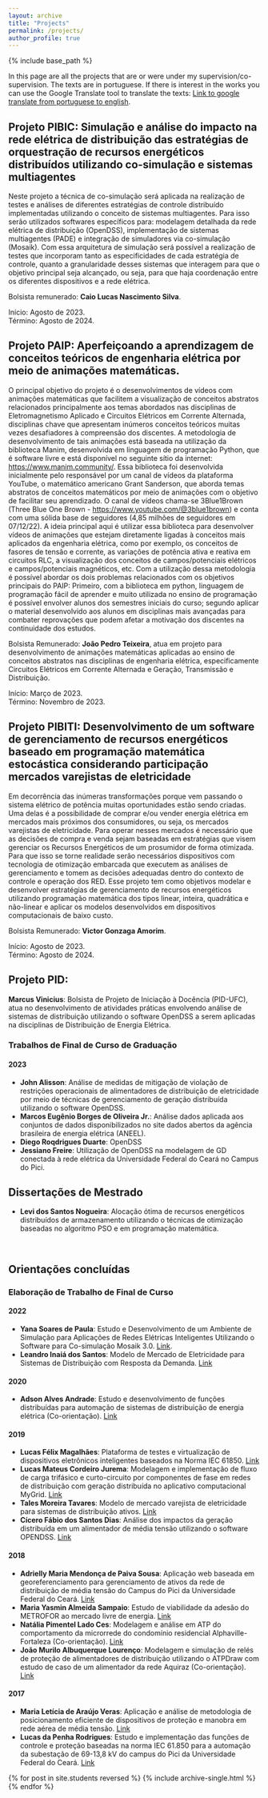 ```yaml
---
layout: archive
title: "Projects"
permalink: /projects/
author_profile: true
---
```


{% include base_path %}

In this page are all the projects that are or were under my supervision/co-supervision. The texts are in portuguese. If there is interest in the works you can use the Google Translate tool to translate the texts: [Link to google translate from portuguese to english](https://translate.google.com.br/?hl=pt-BR).

## Projeto PIBIC: Simulação e análise do impacto na rede elétrica de distribuição das estratégias de orquestração de recursos energéticos distribuídos utilizando co-simulação e sistemas multiagentes

Neste projeto a técnica de co-simulação será aplicada na realização de testes e análises de diferentes estratégias de controle distribuído implementadas utilizando o conceito de sistemas multiagentes. Para isso serão utilizados softwares específicos para: modelagem detalhada da rede elétrica de distribuição (OpenDSS), implementação de sistemas multiagentes (PADE) e integração de simuladores via co-simulação (Mosaik). Com essa arquitetura de simulação será possível a realização de testes que incorporam tanto as especificidades de cada estratégia de controle, quanto a granularidade desses sistemas que interagem para que o objetivo principal seja alcançado, ou seja, para que haja coordenação entre os diferentes dispositivos e a rede elétrica.

Bolsista remunerado: **Caio Lucas Nascimento Silva**.

Início: Agosto de 2023.<br>
Término: Agosto de 2024.

## Projeto PAIP: Aperfeiçoando a aprendizagem de conceitos teóricos de engenharia elétrica por meio de animações matemáticas.

O principal objetivo do projeto é o desenvolvimentos de vídeos com animações matemáticas que facilitem a visualização de conceitos abstratos relacionados principalmente aos temas abordados nas disciplinas de Eletromagnetismo Aplicado e Circuitos Elétricos em Corrente Alternada, disciplinas chave que apresentam inúmeros conceitos teóricos muitas vezes desafiadores à compreensão dos discentes. A metodologia de desenvolvimento de tais animações está baseada na utilização da biblioteca Manim, desenvolvida em linguagem de programação Python, que é software livre e está disponível no seguinte sítio da internet: https://www.manim.community/. Essa biblioteca foi desenvolvida inicialmente pelo responsável por um canal de vídeos da plataforma YouTube, o matemático americano Grant Sanderson, que aborda temas abstratos de conceitos matemáticos por meio de animações com o objetivo de facilitar seu aprendizado. O canal de vídeos chama-se 3Blue1Brown (Three Blue One Brown - https://www.youtube.com/@3blue1brown) e conta com uma sólida base de seguidores (4,85 milhões de seguidores em 07/12/22). A ideia principal aqui é utilizar essa biblioteca para desenvolver vídeos de animações que estejam diretamente ligadas à conceitos mais aplicados da engenharia elétrica, como por exemplo, os conceitos de fasores de tensão e corrente, as variações de potência ativa e reativa em circuitos RLC, a visualização dos conceitos de campos/potenciais elétricos e campos/potenciais magnéticos, etc. Com a utilização dessa metodologia é possível abordar os dois problemas relacionados com os objetivos principais do PAIP: Primeiro, com a biblioteca em python, linguagem de programação fácil de aprender e muito utilizada no ensino de programação é possível envolver alunos dos semestres iniciais do curso; segundo aplicar o material desenvolvido aos alunos em disciplinas mais avançadas para combater reprovações que podem afetar a motivação dos discentes na continuidade dos estudos.

Bolsista Remunerado: **João Pedro Teixeira**, atua em projeto para desenvolvimento de animações matemáticas aplicadas ao ensino de conceitos abstratos nas disciplinas de engenharia elétrica, especificamente Circuitos Elétricos em Corrente Alternada e Geração, Transmissão e Distribuição.

Início: Março de 2023.<br>
Término: Novembro de 2023.

## Projeto PIBITI: Desenvolvimento de um software de gerenciamento de recursos energéticos baseado em programação matemática estocástica considerando participação mercados varejistas de eletricidade

Em decorrência das inúmeras transformações porque vem passando o sistema elétrico de potência muitas oportunidades estão sendo criadas. Uma delas é a possibilidade de comprar e/ou vender energia elétrica em mercados mais próximos dos consumidores, ou seja, os mercados varejistas de eletricidade. Para operar nesses mercados é necessário que as decisões de compra e venda sejam baseadas em estratégias que visem gerenciar os Recursos Energéticos de um prosumidor de forma otimizada. Para que isso se torne realidade serão necessários dispositivos com tecnologia de otimização embarcada que executem as análises de gerenciamento e tomem as decisões adequadas dentro do contexto de controle e operação dos RED. Esse projeto tem como objetivos modelar e desenvolver estratégias de gerenciamento de recursos energéticos utilizando programação matemática dos tipos linear, inteira, quadrática e não-linear e aplicar os modelos desenvolvidos em dispositivos computacionais de baixo custo.

Bolsista Remunerado: **Victor Gonzaga Amorim**.

Início: Agosto de 2023.<br>
Término: Agosto de 2024.

## Projeto PID: 

**Marcus Vinicius**: Bolsista de Projeto de Iniciação à Docência (PID-UFC), atua no desenvolvimento de atividades práticas envolvendo análise de sistemas de distribuição utilizando o software OpenDSS a serem aplicadas na disciplinas de Distribuição de Energia Elétrica.

### Trabalhos de Final de Curso de Graduação

#### 2023
- **John Alisson**: Análise de medidas de mitigação de violação de restrições operacionais de alimentadores de distribuição de eletricidade por meio de técnicas de gerenciamento de geração distribuída utilizando o software OpenDSS.
- **Marcos Eugênio Borges de Oliveira Jr.**: Análise dados aplicada aos conjuntos de dados disponibilizados no site dados abertos da agência brasileira de energia elétrica (ANEEL).
- **Diego Roqdrigues Duarte**: OpenDSS 
- **Jessiano Freire**: Utilização de OpenDSS na modelagem de GD conectada à rede elétrica da Universidade Federal do Ceará no Campus do Pici.

## Dissertações de Mestrado

- **Levi dos Santos Nogueira**: Alocação ótima de recursos energéticos distribuídos de armazenamento utilizando o técnicas de otimização baseadas no algoritmo PSO e em programação matemática. 

<br>

## Orientações concluídas

### Elaboração de Trabalho de Final de Curso

#### 2022
- **Yana Soares de Paula**: Estudo e Desenvolvimento de um Ambiente de Simulação para Aplicações de Redes Elétricas Inteligentes Utilizando o Software para Co-simulação Mosaik 3.0. [Link](https://repositorio.ufc.br).
- **Leandro Inaiá dos Santos**: Modelo de Mercado de Eletricidade para Sistemas de Distribuição com Resposta da Demanda. [Link](https://repositorio.ufc.br)

#### 2020
- **Adson Alves Andrade**: Estudo e desenvolvimento de funções distribuídas para automação de sistemas de distribuição de energia elétrica (Co-orientação). [Link](http://www.repositorio.ufc.br/handle/riufc/56311)

#### 2019
- **Lucas Félix Magalhães**: Plataforma de testes e virtualização de dispositivos eletrônicos inteligentes baseados na Norma IEC 61850. [Link](http://www.repositorio.ufc.br/handle/riufc/45269)
- **Lucas Mateus Cordeiro Jurema**: Modelagem e implementação de fluxo de carga trifásico e curto-circuito por componentes de fase em redes de distribuição com geração distribuída no aplicativo computacional MyGrid. [Link](http://www.repositorio.ufc.br/handle/riufc/45275)
- **Tales Moreira Tavares**: Modelo de mercado varejista de eletricidade para sistemas de distribuição ativos. [Link](http://www.repositorio.ufc.br/handle/riufc/45271)
- **Cícero Fábio dos Santos Dias**: Análise dos impactos da geração distribuída em um alimentador de média tensão utilizando o software OPENDSS. [Link](http://www.repositorio.ufc.br/handle/riufc/45185)

#### 2018
- **Adrielly Maria Mendonça de Paiva Sousa**: Aplicação web baseada em georeferenciamento para gerenciamento de ativos da rede de distribuição de média tensão do Campus do Pici da Universidade Federal do Ceará. [Link](http://www.repositorio.ufc.br/handle/riufc/45041)
- **Maria Yasmin Almeida Sampaio**: Estudo de viabilidade da adesão do METROFOR ao mercado livre de energia. [Link]( http://www.repositorio.ufc.br/handle/riufc/35074)
- **Natália Pimentel Lado Ces**: Modelagem e análise em ATP do comportamento da microrrede do condomínio residencial Alphaville-Fortaleza (Co-orientação). [Link](http://www.repositorio.ufc.br/handle/riufc/35085)
- **João Murilo Albuquerque Lourenço**: Modelagem e simulação de relés de proteção de alimentadores de distribuição utilizando o ATPDraw com estudo de caso de um alimentador da rede Aquiraz (Co-orientação). [Link](http://www.repositorio.ufc.br/handle/riufc/45080)

#### 2017
- **Maria Letícia de Araújo Veras**: Aplicação e análise de metodologia de posicionamento eficiente de dispositivos de proteção e manobra em rede aérea de média tensão. [Link](http://www.repositorio.ufc.br/handle/riufc/35020)
- **Lucas da Penha Rodrigues**: Estudo e implementação das funções de controle e proteção baseadas na norma IEC 61.850 para a automação da subestação de 69-13,8 kV do campus do Pici da Universidade Federal do Ceará. [Link](http://www.repositorio.ufc.br/handle/riufc/35008)


{% for post in site.students reversed %}
  {% include archive-single.html %}
{% endfor %}
